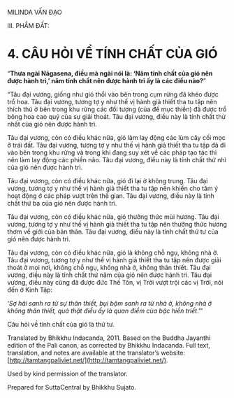  

MILINDA VẤN ĐẠO

III. PHẨM ĐẤT:

# 4\. CÂU HỎI VỀ TÍNH CHẤT CỦA GIÓ

“**Thưa ngài Nāgasena, điều mà ngài nói là: ‘Năm tính chất của gió nên được hành trì,’ năm tính chất nên được hành trì ấy là các điều nào?**”

“Tâu đại vương, giống như gió thổi vào bên trong cụm rừng đã khéo được trổ hoa. Tâu đại vương, tương tợ y như thế vị hành giả thiết tha tu tập nên thích thú ở bên trong khu rừng các đối tượng (của đề mục thiền) đã được trổ bông hoa cao quý của sự giải thoát. Tâu đại vương, điều này là tính chất thứ nhất của gió nên được hành trì.

Tâu đại vương, còn có điều khác nữa, gió làm lay động các lùm cây cối mọc ở trái đất. Tâu đại vương, tương tợ y như thế vị hành giả thiết tha tu tập đã đi vào bên trong khu rừng và trong khi đang suy xét về các pháp tạo tác thì nên làm lay động các phiền não. Tâu đại vương, điều này là tính chất thứ nhì của gió nên được hành trì.

Tâu đại vương, còn có điều khác nữa, gió đi lại ở không trung. Tâu đại vương, tương tợ y như thế vị hành giả thiết tha tu tập nên khiến cho tâm ý hoạt động ở các pháp vượt trên thế gian. Tâu đại vương, điều này là tính chất thứ ba của gió nên được hành trì.

Tâu đại vương, còn có điều khác nữa, gió thưởng thức mùi hương. Tâu đại vương, tương tợ y như thế vị hành giả thiết tha tu tập nên thưởng thức hương thơm về giới của bản thân. Tâu đại vương, điều này là tính chất thứ tư của gió nên được hành trì.

Tâu đại vương, còn có điều khác nữa, gió là không chỗ ngụ, không nhà ở. Tâu đại vương, tương tợ y như thế vị hành giả thiết tha tu tập nên được giải thoát ở mọi nơi, không chỗ ngụ, không nhà ở, không thân thiết. Tâu đại vương, điều này là tính chất thứ năm của gió nên được hành trì. Tâu đại vương, điều này cũng đã được đức Thế Tôn, vị Trời vượt trội các vị Trời, nói đến ở Kinh Tập:

‘_Sợ hãi sanh ra từ sự thân thiết, bụi bặm sanh ra từ nhà ở, không nhà ở không thân thiết, quả thật điều ấy là quan điểm của bậc_ _hiền triết_.’”

Câu hỏi về tính chất của gió là thứ tư.

Translated by Bhikkhu Indacanda, 2011. Based on the Buddha Jayanthi edition of the Pali canon, as corrected by Bhikkhu Indacanda. Full text, translation, and notes are available at the translator’s website: [http://tamtangpaliviet.net/](http://tamtangpaliviet.net/).

Used by kind permission of the translator.

Prepared for SuttaCentral by Bhikkhu Sujato.